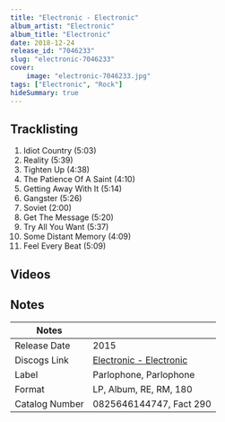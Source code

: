 ```yaml
---
title: "Electronic - Electronic"
album_artist: "Electronic"
album_title: "Electronic"
date: 2018-12-24
release_id: "7046233"
slug: "electronic-7046233"
cover:
    image: "electronic-7046233.jpg"
tags: ["Electronic", "Rock"]
hideSummary: true
---
```


## Tracklisting
1. Idiot Country (5:03)
2. Reality (5:39)
3. Tighten Up (4:38)
4. The Patience Of A Saint (4:10)
5. Getting Away With It (5:14)
6. Gangster (5:26)
7. Soviet (2:00)
8. Get The Message (5:20)
9. Try All You Want (5:37)
10. Some Distant Memory (4:09)
11. Feel Every Beat (5:09)

## Videos


## Notes

| Notes          |             |
| ---------------| ----------- |
| Release Date   | 2015 |
| Discogs Link   | [Electronic - Electronic](https://www.discogs.com/release/7046233) |
| Label          | Parlophone, Parlophone |
| Format         | LP, Album, RE, RM, 180 |
| Catalog Number | 0825646144747, Fact 290 |

